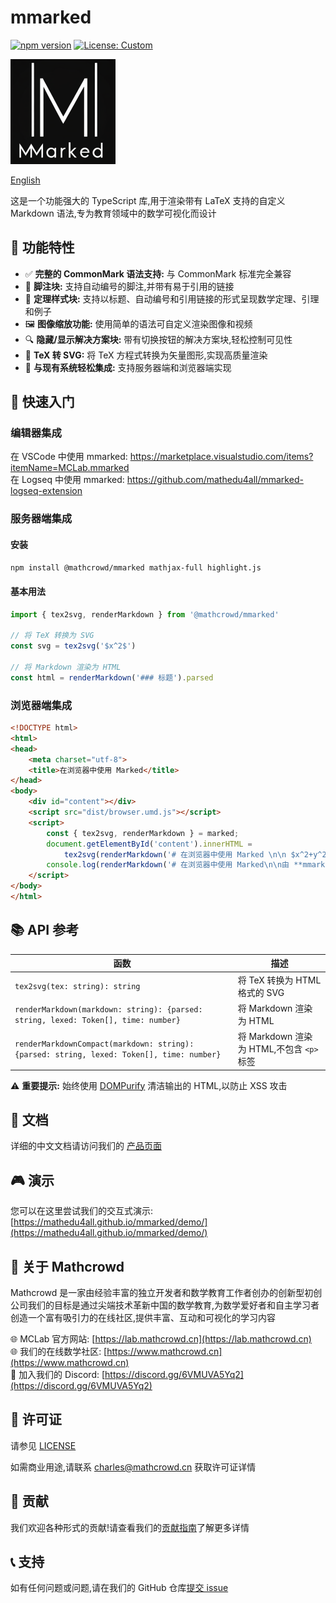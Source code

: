 # mmarked

[![npm version](https://badge.fury.io/js/%40mathcrowd%2Fmmarked.svg)](https://badge.fury.io/js/%40mathcrowd%2Fmmarked)
[![License: Custom](https://img.shields.io/badge/License-Custom-yellow.svg)](https://creativecommons.org/licenses/by-nc/4.0)

![icon.png](./icon.png)

[English](./README.md)

这是一个功能强大的 TypeScript 库,用于渲染带有 LaTeX 支持的自定义 Markdown 语法,专为教育领域中的数学可视化而设计

## 🌟 功能特性

- ✅ **完整的 CommonMark 语法支持:** 与 CommonMark 标准完全兼容
- 🔢 **脚注块:** 支持自动编号的脚注,并带有易于引用的链接
- 📘 **定理样式块:** 支持以标题、自动编号和引用链接的形式呈现数学定理、引理和例子
- 🖼️ **图像缩放功能:** 使用简单的语法可自定义渲染图像和视频
- 🔍 **隐藏/显示解决方案块:** 带有切换按钮的解决方案块,轻松控制可见性
- 🧮 **TeX 转 SVG:** 将 TeX 方程式转换为矢量图形,实现高质量渲染
- 🔗 **与现有系统轻松集成:** 支持服务器端和浏览器端实现

## 🚀 快速入门

### 编辑器集成

在 VSCode 中使用 mmarked: https://marketplace.visualstudio.com/items?itemName=MCLab.mmarked  
在 Logseq 中使用 mmarked: https://github.com/mathedu4all/mmarked-logseq-extension

### 服务器端集成

#### 安装

```bash
npm install @mathcrowd/mmarked mathjax-full highlight.js
```

#### 基本用法

```typescript
import { tex2svg, renderMarkdown } from '@mathcrowd/mmarked'

// 将 TeX 转换为 SVG
const svg = tex2svg('$x^2$')

// 将 Markdown 渲染为 HTML
const html = renderMarkdown('### 标题').parsed
```

### 浏览器端集成

```html
<!DOCTYPE html>
<html>
<head>
    <meta charset="utf-8">
    <title>在浏览器中使用 Marked</title>
</head>
<body>
    <div id="content"></div>
    <script src="dist/browser.umd.js"></script>
    <script>
        const { tex2svg, renderMarkdown } = marked;
        document.getElementById('content').innerHTML = 
            tex2svg(renderMarkdown('# 在浏览器中使用 Marked \n\n $x^2+y^2=1$ \n\n由 **mmarked** 渲染').parsed);
        console.log(renderMarkdown('# 在浏览器中使用 Marked\n\n由 **mmarked** 渲染').lexed);
    </script>
</body>
</html>
```

## 📚 API 参考

| 函数 | 描述 |
|----------|-------------|
| `tex2svg(tex: string): string` | 将 TeX 转换为 HTML 格式的 SVG |
| `renderMarkdown(markdown: string): {parsed: string, lexed: Token[], time: number}` | 将 Markdown 渲染为 HTML |
| `renderMarkdownCompact(markdown: string): {parsed: string, lexed: Token[], time: number}` | 将 Markdown 渲染为 HTML,不包含 `<p>` 标签 |

⚠️ **重要提示:** 始终使用 [DOMPurify](https://github.com/cure53/DOMPurify) 清洁输出的 HTML,以防止 XSS 攻击

## 📖 文档

详细的中文文档请访问我们的 [产品页面](https://lab.mathcrowd.cn/mmarked)

## 🎮 演示

您可以在这里尝试我们的交互式演示: [https://mathedu4all.github.io/mmarked/demo/](https://mathedu4all.github.io/mmarked/demo/)

## 👥 关于 Mathcrowd

Mathcrowd 是一家由经验丰富的独立开发者和数学教育工作者创办的创新型初创公司我们的目标是通过尖端技术革新中国的数学教育,为数学爱好者和自主学习者创造一个富有吸引力的在线社区,提供丰富、互动和可视化的学习内容

🌐 MCLab 官方网站: [https://lab.mathcrowd.cn](https://lab.mathcrowd.cn)  
🌐 我们的在线数学社区: [https://www.mathcrowd.cn](https://www.mathcrowd.cn)  
💬 加入我们的 Discord: [https://discord.gg/6VMUVA5Yq2](https://discord.gg/6VMUVA5Yq2)

## 📄 许可证

请参见 [LICENSE](./LICENSE.md)

如需商业用途,请联系 charles@mathcrowd.cn 获取许可证详情

## 🤝 贡献

我们欢迎各种形式的贡献!请查看我们的[贡献指南](CONTRIBUTING.md)了解更多详情

## 📞 支持

如有任何问题或问题,请在我们的 GitHub 仓库[提交 issue](https://github.com/mathedu4all/mathcrowd-marked-lib/issues)